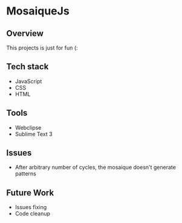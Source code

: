 # MosaiqueJs

## Overview

This projects is just for fun (:

## Tech stack

* JavaScript
* CSS
* HTML

## Tools

* Webclipse
* Sublime Text 3

## Issues

* After arbitrary number of cycles, the mosaique doesn't generate patterns

## Future Work

* Issues fixing
* Code cleanup